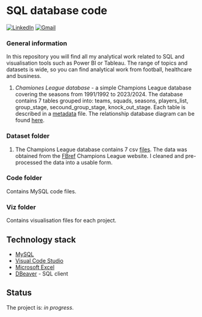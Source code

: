# SQL database code

[![LinkedIn](https://img.shields.io/badge/linkedin-%230077B5.svg?style=for-the-badge&logo=linkedin&logoColor=white)](www.linkedin.com/in/michał-sikora)
[![Gmail](https://img.shields.io/badge/Gmail-D14836?style=for-the-badge&logo=gmail&logoColor=white)](123michal86@gmail.com)

### General information
In this repository you will find all my analytical work related to SQL and visualisation tools such as Power BI or Tableau. The range of topics and datasets is wide, so you can find analytical work from football, healthcare and business. 

1) *Chamiones League database* - a simple Champions League database covering the seasons from 1991/1992 to 2023/2024. The database contains 7 tables grouped into: teams, squads, seasons, players_list, group_stage, secound_group_stage, knock_out_stage.
Each table is described in a [metadata]() file. The relationship database diagram can be found [here](https://github.com/MSI17819/SQL/blob/main/Dataset/Champions%20League/championes_league_database_diagram.png).

### Dataset folder
1) The Champions League database contains 7 csv [files](). The data was obtained from the [FBref](https://fbref.com/en/comps/8/history/Champions-League-Seasons) Champions League website.
I cleaned and pre-processed the data into a usable form.

### Code folder
Contains MySQL code files.

### Viz folder
Contains visualisation files for each project.

## Technology stack

- [MySQL](https://www.mysql.com/)
- [Visual Code Studio](https://code.visualstudio.com/)
- [Microsoft Excel](https://www.microsoft.com/pl-pl/microsoft-365/excel)
- [DBeaver](https://dbeaver.io/) - SQL client

## Status

The project is: _in progress_.
